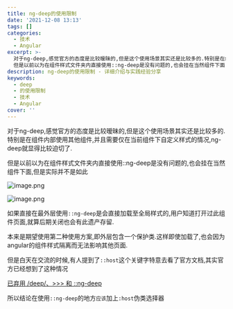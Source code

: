 ```yaml
---
title: ng-deep的使用限制
date: '2021-12-08 13:13'
tags: []
categories:
  - 技术
  - Angular
excerpt: >-
  对于ng-deep,感觉官方的态度是比较暧昧的,但是这个使用场景其实还是比较多的.特别是在组件内部使用其他组件,并且需要仅在当前组件下自定义样式的情况,ng-deep就显得比较迫切了.
  但是以前以为在组件样式文件夹内直接使用::ng-deep是没有问题的,也会挂在当然组件下面,但是实际并不是如此 !...
description: ng-deep的使用限制 - 详细介绍与实践经验分享
keywords:
  - deep
  - 的使用限制
  - 技术
  - Angular
cover: ''
---
```


对于ng-deep,感觉官方的态度是比较暧昧的,但是这个使用场景其实还是比较多的.特别是在组件内部使用其他组件,并且需要仅在当前组件下自定义样式的情况,ng-deep就显得比较迫切了.

但是以前以为在组件样式文件夹内直接使用::ng-deep是没有问题的,也会挂在当然组件下面,但是实际并不是如此

![image.png](1411695885.png)

![image.png](3704857986.png)

如果直接在最外层使用`::ng-deep`是会直接加载至全局样式的,用户知道打开过此组件页面,就算后期关闭也会有此遗产存留.

本来是期望使用第二种使用方案,即外层包含一个保护类.这样即使加载了,也会因为angular的组件样式隔离而无法影响其他页面.

但是白天在交流的时候,有人提到了`::host`这个关键字特意去看了官方文档,其实官方已经想到了这种情况

[已弃用 /deep/、>>> 和 ::ng-deep](https://angular.cn/guide/component-styles#deprecated-deep--and-ng-deep)

所以结论在使用`::ng-deep`的地方`应该`加上`:host`伪类选择器
